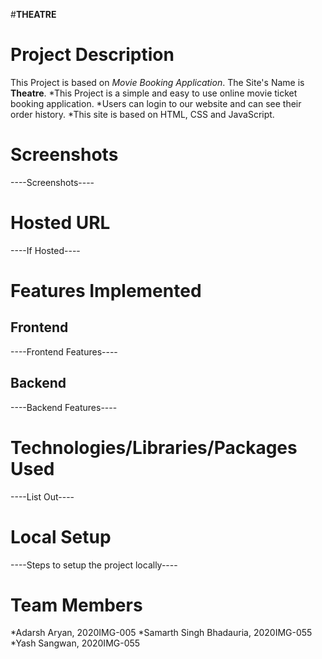 #**THEATRE**
# Project Description
This Project is based on *Movie Booking Application*. The Site's Name is **Theatre**. 
*This Project is a simple and easy to use online movie ticket booking application. 
*Users can login to our website and can see their order history. 
*This site is based on HTML, CSS and JavaScript.
 
# Screenshots
----Screenshots----

# Hosted URL
----If Hosted----

# Features Implemented
## Frontend
----Frontend Features----
## Backend
----Backend Features----

# Technologies/Libraries/Packages Used
----List Out----

# Local Setup
----Steps to setup the project locally----

# Team Members
*Adarsh Aryan, 2020IMG-005
*Samarth Singh Bhadauria, 2020IMG-055
*Yash Sangwan, 2020IMG-055

